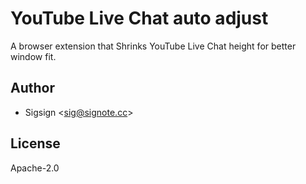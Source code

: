 # YouTube Live Chat auto adjust

A browser extension that Shrinks YouTube Live Chat height for better window fit.

## Author

- Sigsign <<sig@signote.cc>>

## License

Apache-2.0
